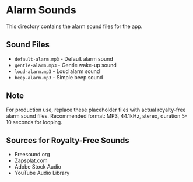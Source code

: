 # Alarm Sounds

This directory contains the alarm sound files for the app.

## Sound Files

- `default-alarm.mp3` - Default alarm sound
- `gentle-alarm.mp3` - Gentle wake-up sound
- `loud-alarm.mp3` - Loud alarm sound
- `beep-alarm.mp3` - Simple beep sound

## Note

For production use, replace these placeholder files with actual royalty-free alarm sound files.
Recommended format: MP3, 44.1kHz, stereo, duration 5-10 seconds for looping.

## Sources for Royalty-Free Sounds

- Freesound.org
- Zapsplat.com
- Adobe Stock Audio
- YouTube Audio Library